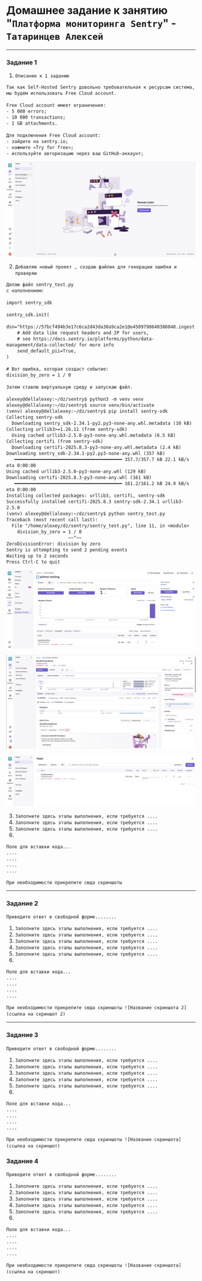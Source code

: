 # Домашнее задание к занятию "`Платформа мониторинга Sentry`" - `Татаринцев Алексей`




---

### Задание 1



1. `Описание к 1 заданию`

```
Так как Self-Hosted Sentry довольно требовательная к ресурсам система, мы будем использовать Free Сloud account.

Free Cloud account имеет ограничения:
- 5 000 errors;
- 10 000 transactions;
- 1 GB attachments.

Для подключения Free Cloud account:
- зайдите на sentry.io;
- нажмите «Try for free»;
- используйте авторизацию через ваш GitHub-аккаунт;
```
![1](https://github.com/Foxbeerxxx/sentry/blob/main/img/img1.png)

2. `Добавляю новый проект , создаю файлик для генерации ошибки и проверяю`
```
Делаю файл sentry_test.py
с наполнением:

import sentry_sdk

sentry_sdk.init(
    dsn="https://57bcf494b3e17c6ca2d43da38a9ca2e1@o4509798640386048.ingest.de.sentry.io/4509798785220688",
    # Add data like request headers and IP for users,
    # see https://docs.sentry.io/platforms/python/data-management/data-collected/ for more info
    send_default_pii=True,
)

# Вот ошибка, которая создаст событие:
division_by_zero = 1 / 0

Затем ставлю виртуальную среду и запускаю файл.

alexey@dellalexey:~/dz/sentry$ python3 -m venv venv
alexey@dellalexey:~/dz/sentry$ source venv/bin/activate
(venv) alexey@dellalexey:~/dz/sentry$ pip install sentry-sdk
Collecting sentry-sdk
  Downloading sentry_sdk-2.34.1-py2.py3-none-any.whl.metadata (10 kB)
Collecting urllib3>=1.26.11 (from sentry-sdk)
  Using cached urllib3-2.5.0-py3-none-any.whl.metadata (6.5 kB)
Collecting certifi (from sentry-sdk)
  Downloading certifi-2025.8.3-py3-none-any.whl.metadata (2.4 kB)
Downloading sentry_sdk-2.34.1-py2.py3-none-any.whl (357 kB)
   ━━━━━━━━━━━━━━━━━━━━━━━━━━━━━━━━━━━━━━━━ 357.7/357.7 kB 22.1 kB/s eta 0:00:00
Using cached urllib3-2.5.0-py3-none-any.whl (129 kB)
Downloading certifi-2025.8.3-py3-none-any.whl (161 kB)
   ━━━━━━━━━━━━━━━━━━━━━━━━━━━━━━━━━━━━━━━━ 161.2/161.2 kB 24.9 kB/s eta 0:00:00
Installing collected packages: urllib3, certifi, sentry-sdk
Successfully installed certifi-2025.8.3 sentry-sdk-2.34.1 urllib3-2.5.0
(venv) alexey@dellalexey:~/dz/sentry$ python sentry_test.py
Traceback (most recent call last):
  File "/home/alexey/dz/sentry/sentry_test.py", line 11, in <module>
    division_by_zero = 1 / 0
                       ~~^~~
ZeroDivisionError: division by zero
Sentry is attempting to send 2 pending events
Waiting up to 2 seconds
Press Ctrl-C to quit

```
![2](https://github.com/Foxbeerxxx/sentry/blob/main/img/img2.png)

![3](https://github.com/Foxbeerxxx/sentry/blob/main/img/img3.png)

![4](https://github.com/Foxbeerxxx/sentry/blob/main/img/img4.png)





3. `Заполните здесь этапы выполнения, если требуется ....`
4. `Заполните здесь этапы выполнения, если требуется ....`
5. `Заполните здесь этапы выполнения, если требуется ....`
6. 

```
Поле для вставки кода...
....
....
....
....
```

`При необходимости прикрепитe сюда скриншоты
`


---

### Задание 2

`Приведите ответ в свободной форме........`

1. `Заполните здесь этапы выполнения, если требуется ....`
2. `Заполните здесь этапы выполнения, если требуется ....`
3. `Заполните здесь этапы выполнения, если требуется ....`
4. `Заполните здесь этапы выполнения, если требуется ....`
5. `Заполните здесь этапы выполнения, если требуется ....`
6. 

```
Поле для вставки кода...
....
....
....
....
```

`При необходимости прикрепитe сюда скриншоты
![Название скриншота 2](ссылка на скриншот 2)`


---

### Задание 3

`Приведите ответ в свободной форме........`

1. `Заполните здесь этапы выполнения, если требуется ....`
2. `Заполните здесь этапы выполнения, если требуется ....`
3. `Заполните здесь этапы выполнения, если требуется ....`
4. `Заполните здесь этапы выполнения, если требуется ....`
5. `Заполните здесь этапы выполнения, если требуется ....`
6. 

```
Поле для вставки кода...
....
....
....
....
```

`При необходимости прикрепитe сюда скриншоты
![Название скриншота](ссылка на скриншот)`

### Задание 4

`Приведите ответ в свободной форме........`

1. `Заполните здесь этапы выполнения, если требуется ....`
2. `Заполните здесь этапы выполнения, если требуется ....`
3. `Заполните здесь этапы выполнения, если требуется ....`
4. `Заполните здесь этапы выполнения, если требуется ....`
5. `Заполните здесь этапы выполнения, если требуется ....`
6. 

```
Поле для вставки кода...
....
....
....
....
```

`При необходимости прикрепитe сюда скриншоты
![Название скриншота](ссылка на скриншот)`
